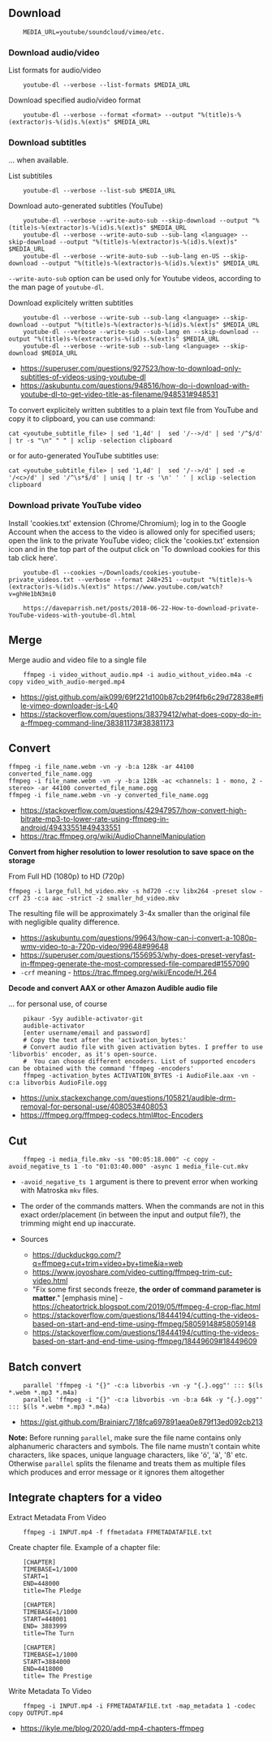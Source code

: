 ## Download

        MEDIA_URL=youtube/soundcloud/vimeo/etc.
        
### Download audio/video
        
List formats for audio/video

        youtube-dl --verbose --list-formats $MEDIA_URL
        
Download specified audio/video format

        youtube-dl --verbose --format <format> --output "%(title)s-%(extractor)s-%(id)s.%(ext)s" $MEDIA_URL

### Download subtitles

... when available.

List subtitiles

        youtube-dl --verbose --list-sub $MEDIA_URL
        
Download auto-generated subtitles (YouTube)

        youtube-dl --verbose --write-auto-sub --skip-download --output "%(title)s-%(extractor)s-%(id)s.%(ext)s" $MEDIA_URL
        youtube-dl --verbose --write-auto-sub --sub-lang <language> --skip-download --output "%(title)s-%(extractor)s-%(id)s.%(ext)s" $MEDIA_URL
        youtube-dl --verbose --write-auto-sub --sub-lang en-US --skip-download --output "%(title)s-%(extractor)s-%(id)s.%(ext)s" $MEDIA_URL
        
`--write-auto-sub` option can be used only for Youtube videos, according to the man page of `youtube-dl`.
        
Download explicitely written subtitles

        youtube-dl --verbose --write-sub --sub-lang <language> --skip-download --output "%(title)s-%(extractor)s-%(id)s.%(ext)s" $MEDIA_URL
        youtube-dl --verbose --write-sub --sub-lang en --skip-download --output "%(title)s-%(extractor)s-%(id)s.%(ext)s" $MEDIA_URL
        youtube-dl --verbose --write-sub --sub-lang <language> --skip-download $MEDIA_URL        

* https://superuser.com/questions/927523/how-to-download-only-subtitles-of-videos-using-youtube-dl
* https://askubuntu.com/questions/948516/how-do-i-download-with-youtube-dl-to-get-video-title-as-filename/948531#948531
        
To convert explicitely written subtitles to a plain text file from YouTube and copy it to clipboard, you can use command:

    cat <youtube_subtitle_file> | sed '1,4d' |  sed '/-->/d' | sed '/^$/d' | tr -s "\n" " " | xclip -selection clipboard
    
or for auto-generated YouTube subtitles use:

    cat <youtube_subtitle_file> | sed '1,4d' |  sed '/-->/d' | sed -e '/<c>/d' | sed '/^\s*$/d' | uniq | tr -s '\n' ' ' | xclip -selection clipboard
    
### Download private YouTube video

Install 'cookies.txt' extension (Chrome/Chromium); log in to the Google Account when the access to the video is allowed only for specified users; open the link to the private YouTube video; click the 'cookies.txt' extension icon and in the top part of the output click on 'To download cookies for this tab click here'.
        
        youtube-dl --cookies ~/Downloads/cookies-youtube-private_videos.txt --verbose --format 248+251 --output "%(title)s-%(extractor)s-%(id)s.%(ext)s" https://www.youtube.com/watch?v=ghHe1bN3mi0
        
        https://daveparrish.net/posts/2018-06-22-How-to-download-private-YouTube-videos-with-youtube-dl.html

## Merge

Merge audio and video file to a single file

        ffmpeg -i video_without_audio.mp4 -i audio_without_video.m4a -c copy video_with_audio-merged.mp4

* https://gist.github.com/aik099/69f221d100b87cb29f4fb6c29d72838e#file-vimeo-downloader-js-L40
* https://stackoverflow.com/questions/38379412/what-does-copy-do-in-a-ffmpeg-command-line/38381173#38381173

## Convert

    ffmpeg -i file_name.webm -vn -y -b:a 128k -ar 44100 converted_file_name.ogg
    ffmpeg -i file_name.webm -vn -y -b:a 128k -ac <channels: 1 - mono, 2 - stereo> -ar 44100 converted_file_name.ogg
    ffmpeg -i file_name.webm -vn -y converted_file_name.ogg

* https://stackoverflow.com/questions/42947957/how-convert-high-bitrate-mp3-to-lower-rate-using-ffmpeg-in-android/49433551#49433551
* https://trac.ffmpeg.org/wiki/AudioChannelManipulation

**Convert from higher resolution to lower resolution to save space on the storage**

From Full HD (1080p) to HD (720p)

    ffmpeg -i large_full_hd_video.mkv -s hd720 -c:v libx264 -preset slow -crf 23 -c:a aac -strict -2 smaller_hd_video.mkv
    
The resulting file will be approximately 3-4x smaller than the original file with negligible quality difference.

* https://askubuntu.com/questions/99643/how-can-i-convert-a-1080p-wmv-video-to-a-720p-video/99648#99648
* https://superuser.com/questions/1556953/why-does-preset-veryfast-in-ffmpeg-generate-the-most-compressed-file-compared#1557090
* `-crf` meaning - https://trac.ffmpeg.org/wiki/Encode/H.264
        
**Decode and convert AAX or other Amazon Audible audio file**

... for personal use, of course

        pikaur -Syy audible-activator-git
        audible-activator
        [enter username/email and password]
        # Copy the text after the 'activation_bytes:'
        # Convert audio file with given activation bytes. I preffer to use 'libvorbis' encoder, as it's open-source.
        #  You can choose different encoders. List of supported encoders can be obtained with the command 'ffmpeg -encoders'
        ffmpeg -activation_bytes ACTIVATION_BYTES -i AudioFile.aax -vn -c:a libvorbis AudioFile.ogg
        
* https://unix.stackexchange.com/questions/105821/audible-drm-removal-for-personal-use/408053#408053
* https://ffmpeg.org/ffmpeg-codecs.html#toc-Encoders

## Cut

        ffmpeg -i media_file.mkv -ss "00:05:18.000" -c copy -avoid_negative_ts 1 -to "01:03:40.000" -async 1 media_file-cut.mkv
        
- `-avoid_negative_ts 1` argument is there to prevent error when working with Matroska `mkv` files.
- The order of the commands matters. When the commands are not in this exact order/placement (in between the input and output file?), the trimming might end up inaccurate.

- Sources
    - https://duckduckgo.com/?q=ffmpeg+cut+trim+video+by+time&ia=web
    - https://www.joyoshare.com/video-cutting/ffmpeg-trim-cut-video.html
    - "Fix some first seconds freeze, **the order of command parameter is matter**." [emphasis mine] - https://cheatortrick.blogspot.com/2019/05/ffmpeg-4-crop-flac.html
    - https://stackoverflow.com/questions/18444194/cutting-the-videos-based-on-start-and-end-time-using-ffmpeg/58059148#58059148
    - https://stackoverflow.com/questions/18444194/cutting-the-videos-based-on-start-and-end-time-using-ffmpeg/18449609#18449609

## Batch convert

        parallel 'ffmpeg -i "{}" -c:a libvorbis -vn -y "{.}.ogg"' ::: $(ls *.webm *.mp3 *.m4a)
        parallel 'ffmpeg -i "{}" -c:a libvorbis -vn -b:a 64k -y "{.}.ogg"' ::: $(ls *.webm *.mp3 *.m4a)

* https://gist.github.com/Brainiarc7/18fca697891aea0e879f13ed092cb213

**Note:** Before running `parallel`, make sure the file name contains only alphanumeric characters and symbols.
The file name mustn't contain white characters, like spaces, unique language characters, like 'ö', 'ä', 'ß' etc.
Otherwise `parallel` splits the filename and treats them as multiple files which produces and error message 
or it ignores them altogether

## Integrate chapters for a video

Extract Metadata From Video

        ffmpeg -i INPUT.mp4 -f ffmetadata FFMETADATAFILE.txt

Create chapter file. Example of a chapter file:

        [CHAPTER]
        TIMEBASE=1/1000
        START=1
        END=448000
        title=The Pledge

        [CHAPTER]
        TIMEBASE=1/1000
        START=448001
        END= 3883999
        title=The Turn

        [CHAPTER]
        TIMEBASE=1/1000
        START=3884000
        END=4418000
        title= The Prestige

Write Metadata To Video

        ffmpeg -i INPUT.mp4 -i FFMETADATAFILE.txt -map_metadata 1 -codec copy OUTPUT.mp4

* https://ikyle.me/blog/2020/add-mp4-chapters-ffmpeg
